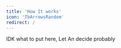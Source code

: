 ```yaml
---
title: 'How It works'
icon: 'TbArrowsRandom'
redirect: /
---
```


IDK what to put here, Let An decide probably